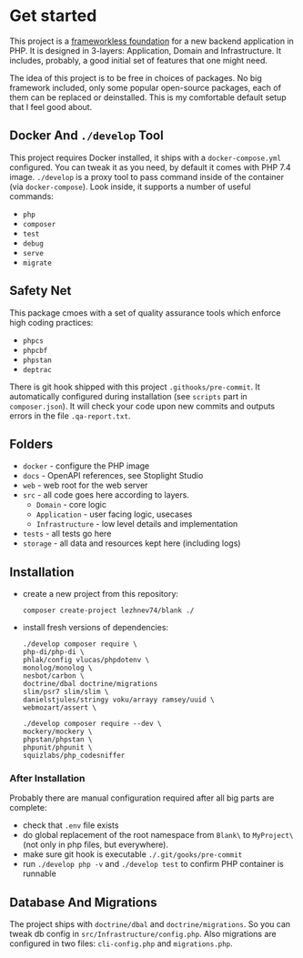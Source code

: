 # Get started
This project is a [frameworkless foundation](https://lessthan12ms.com/frameworkless-foundation-of-your-php-application.html) for a new backend application in PHP.
It is designed in 3-layers: Application, Domain and Infrastructure. It includes, probably, a good initial set of features that one might need.

The idea of this project is to be free in choices of packages. No big framework included, only some popular open-source packages, each of them can be replaced or deinstalled.
This is my comfortable default setup that I feel good about.

## Docker And `./develop` Tool
This project requires Docker installed, it ships with a `docker-compose.yml` configured. You can tweak it as you need,
by default it comes with PHP 7.4 image.
`./develop` is a proxy tool to pass command inside of the container (via `docker-compose`). Look inside, it supports a number of useful commands:
- `php`
- `composer`
- `test`
- `debug`
- `serve`
- `migrate`

## Safety Net
This package cmoes with a set of quality assurance tools which enforce high coding practices:
- `phpcs`
- `phpcbf`
- `phpstan`
- `deptrac`

There is git hook shipped with this project `.githooks/pre-commit`. It automatically configured during installation (see `scripts` part in `composer.json`).
It will check your code upon new commits and outputs errors in the file `.qa-report.txt`.

## Folders
- `docker` - configure the PHP image
- `docs` - OpenAPI references, see Stoplight Studio
- `web` - web root for the web server
- `src` - all code goes here according to layers.
    - `Domain` - core logic
    - `Application` - user facing logic, usecases
    - `Infrastructure` - low level details and implementation
- `tests` - all tests go here
- `storage` - all data and resources kept here (including logs)


## Installation
- create a new project from this repository: 
    ```
    composer create-project lezhnev74/blank ./
    ```
- install fresh versions of dependencies:
    ```
    ./develop composer require \
    php-di/php-di \
    phlak/config vlucas/phpdotenv \
    monolog/monolog \
    nesbot/carbon \    
    doctrine/dbal doctrine/migrations 
    slim/psr7 slim/slim \
    danielstjules/stringy voku/arrayy ramsey/uuid \
    webmozart/assert \
    ```
    ```
    ./develop composer require --dev \
    mockery/mockery \
    phpstan/phpstan \
    phpunit/phpunit \
    squizlabs/php_codesniffer 
    ```
### After Installation
Probably there are manual configuration required after all big parts are complete:
- check that `.env` file exists
- do global replacement of the root namespace from `Blank\` to `MyProject\` (not only in php files, but everywhere).
- make sure git hook is executable `./.git/gooks/pre-commit`
- run `./develop php -v` and `./develop test` to confirm PHP container is runnable

## Database And Migrations
The project ships with `doctrine/dbal` and `doctrine/migrations`. 
So you can tweak db config in `src/Infrastructure/config.php`.
Also migrations are configured in two files: `cli-config.php` and `migrations.php`.
